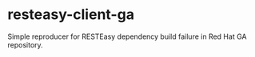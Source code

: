 # resteasy-client-ga
Simple reproducer for RESTEasy dependency build failure in Red Hat GA repository.
